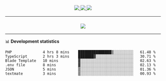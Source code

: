 <h3 align="center">
  <a href="https://github.com/hwalker928">
      <img src="https://img.shields.io/github/followers/hwalker928?label=Followers&style=for-the-badge&color=lightblue">
  </a>
  <a href="https://harryw.link/discord" alt="Discord">
      <img src="https://img.shields.io/discord/738451951758606336?label=discord&style=for-the-badge&color=lightblue"/>
  </a>
  <a href="https://harryw.link/sparked" alt="Sparked Host">
      <img src="https://img.shields.io/static/v1?label=Sponsor&message=Sparked%20Host&color=yellow&style=for-the-badge"/>
  </a>
</h3>

<hr>


<h3 align="center">
  <a href="https://github.com/hwalker928">
      <img src="https://github-profile-trophy.vercel.app/?username=hwalker928&no-bg=true&no-frame=true">
  </a>
</h3>


<hr>

📊 **Development statistics**

<!--START_SECTION:waka-->

```text
PHP              4 hrs 8 mins    ███████████████▒░░░░░░░░░   61.48 %
TypeScript       2 hrs 3 mins    ███████▓░░░░░░░░░░░░░░░░░   30.71 %
Blade Template   10 mins         ▓░░░░░░░░░░░░░░░░░░░░░░░░   02.63 %
.env file        8 mins          ▓░░░░░░░░░░░░░░░░░░░░░░░░   02.13 %
JSON             5 mins          ▒░░░░░░░░░░░░░░░░░░░░░░░░   01.36 %
textmate         3 mins          ▒░░░░░░░░░░░░░░░░░░░░░░░░   00.93 %
```

<!--END_SECTION:waka-->
